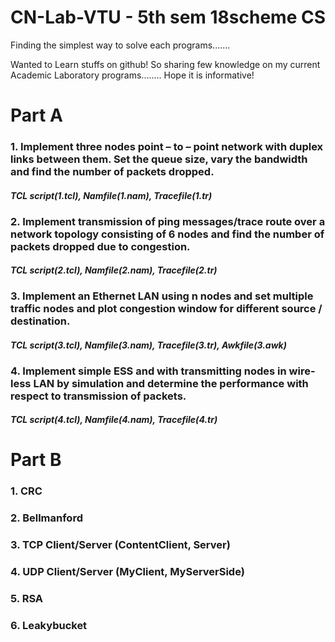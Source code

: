 # CN-Lab-VTU - 5th sem 18scheme CS
Finding the simplest way to solve each programs.......

Wanted to Learn stuffs on github! So sharing few knowledge on my current Academic Laboratory programs........ 
Hope it is informative!


# Part A
### 1. Implement three nodes point – to – point network with duplex links between them. Set the queue size, vary the bandwidth and find the number of packets dropped.
  #### *TCL script(1.tcl), Namfile(1.nam), Tracefile(1.tr)*
### 2. Implement transmission of ping messages/trace route over a network topology consisting of 6 nodes and find the number of packets dropped due to congestion.
  #### *TCL script(2.tcl), Namfile(2.nam), Tracefile(2.tr)*
### 3. Implement an Ethernet LAN using n nodes and set multiple traffic nodes and plot congestion window for different source / destination.
  #### *TCL script(3.tcl), Namfile(3.nam), Tracefile(3.tr), Awkfile(3.awk)*
### 4. Implement simple ESS and with transmitting nodes in wire-less LAN by simulation and determine the performance with respect to transmission of packets.
  #### *TCL script(4.tcl), Namfile(4.nam), Tracefile(4.tr)* 

# Part B
### 1. CRC 
### 2. Bellmanford
### 3. TCP Client/Server (ContentClient, Server)
### 4. UDP Client/Server (MyClient, MyServerSide)
### 5. RSA
### 6. Leakybucket
